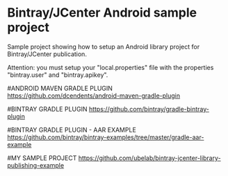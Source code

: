 # Bintray/JCenter Android sample project
Sample project showing how to setup an Android library project for Bintray/JCenter publication.

Attention: you must setup your "local.properties" file with the properties "bintray.user" and "bintray.apikey".

#ANDROID MAVEN GRADLE PLUGIN
https://github.com/dcendents/android-maven-gradle-plugin

#BINTRAY GRADLE PLUGIN
https://github.com/bintray/gradle-bintray-plugin

#BINTRAY GRADLE PLUGIN - AAR EXAMPLE
https://github.com/bintray/bintray-examples/tree/master/gradle-aar-example

#MY SAMPLE PROJECT
https://github.com/ubelab/bintray-jcenter-library-publishing-example
